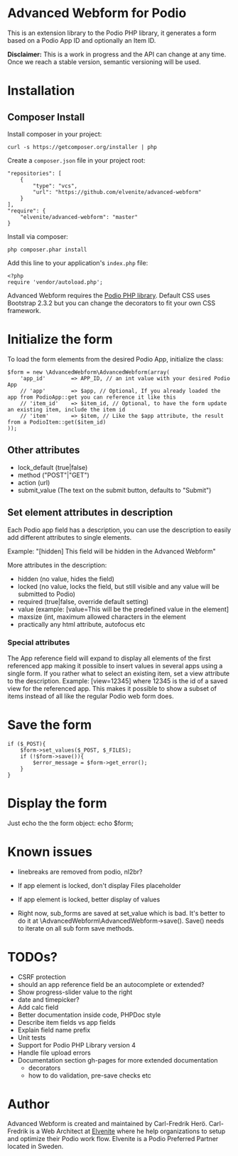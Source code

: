 # Advanced Webform for Podio
This is an extension library to the Podio PHP library, it generates a form based on a Podio App ID and optionally an Item ID.

**Disclaimer:** This is a work in progress and the API can change at any time.
Once we reach a stable version, semantic versioning will be used.

# Installation
## Composer Install

Install composer in your project:

    curl -s https://getcomposer.org/installer | php

Create a `composer.json` file in your project root:

    "repositories": [
        {
            "type": "vcs",
            "url": "https://github.com/elvenite/advanced-webform"
        }
    ],
    "require": {
        "elvenite/advanced-webform": "master"
    }

Install via composer:

    php composer.phar install

Add this line to your application's `index.php` file:

    <?php
    require 'vendor/autoload.php';

Advanced Webform requires the [Podio PHP library](https://github.com/podio/podio-php). Default CSS uses Bootstrap 2.3.2 but you can change the decorators to fit your own CSS framework.

# Initialize the form
To load the form elements from the desired Podio App, initialize the class:

    $form = new \AdvancedWebform\AdvancedWebform(array(
        'app_id'		=> APP_ID, // an int value with your desired Podio App
		// 'app'		=> $app, // Optional, If you already loaded the app from PodioApp::get you can reference it like this
        // 'item_id'	=> $item_id, // Optional, to have the form update an existing item, include the item id
		// 'item'		=> $item, // Like the $app attribute, the result from a PodioItem::get($item_id) 
    ));

## Other attributes

* lock_default (true|false)
* method ("POST"|"GET")
* action (url)
* submit_value (The text on the submit button, defaults to "Submit")

## Set element attributes in description
Each Podio app field has a description, you can use the description to easily add different attributes to single elements.

Example: "[hidden] This field will be hidden in the Advanced Webform"

More attributes in the description:

* hidden (no value, hides the field)
* locked (no value, locks the field, but still visible and any value will be submitted to Podio)
* required (true|false, override default setting)
* value (example: [value=This will be the predefined value in the element]
* maxsize (int, maximum allowed characters in the element
* practically any html attribute, autofocus etc

### Special attributes
The App reference field will expand to display all elements of the first referenced app making it possible to insert values in several apps using a single form.
If you rather what to select an existing item, set a view attribute to the description. Example: [view=12345] where 12345 is the id of a saved view for the referenced app.
This makes it possible to show a subset of items instead of all like the regular Podio web form does.

# Save the form
	if ($_POST){
		$form->set_values($_POST, $_FILES);
		if (!$form->save()){
			$error_message = $form->get_error();
		}
	}

# Display the form
Just echo the the form object:
        echo $form;

# Known issues
* linebreaks are removed from podio, nl2br?

* If app element is locked, don't display Files placeholder

* If app element is locked, better display of values

* Right now, sub_forms are saved at set_value which is bad. It's better to do it
at \AdvancedWebform\AdvancedWebform->save(). Save() needs to iterate on all sub form save
methods.

# TODOs?
* CSRF protection
* should an app reference field be an autocomplete or extended?
* Show progress-slider value to the right
* date and timepicker?
* Add calc field
* Better documentation inside code, PHPDoc style
* Describe item fields vs app fields
* Explain field name prefix
* Unit tests
* Support for Podio PHP Library version 4
* Handle file upload errors
* Documentation section gh-pages for more extended documentation
    * decorators
    * how to do validation, pre-save checks etc

# Author
Advanced Webform is created and maintained by Carl-Fredrik Herö. Carl-Fredrik
is a Web Architect at [Elvenite](http://elvenite.com/) where he help
organizations to setup and optimize their Podio work flow. Elvenite is a Podio
Preferred Partner located in Sweden.